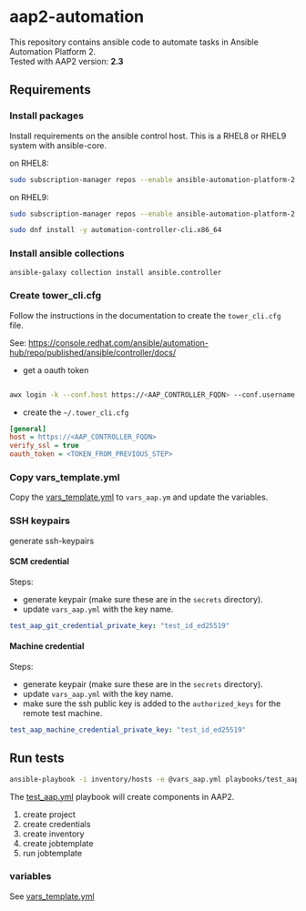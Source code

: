 # aap2-automation

This repository contains ansible code to automate tasks in Ansible Automation Platform 2.  
Tested with AAP2 version: **2.3**

## Requirements


### Install packages

Install requirements on the ansible control host.
This is a RHEL8 or RHEL9 system with ansible-core. 

on RHEL8:
``` bash
sudo subscription-manager repos --enable ansible-automation-platform-2.3-for-rhel-8-x86_64-rpms
```

on RHEL9:
``` bash
sudo subscription-manager repos --enable ansible-automation-platform-2.3-for-rhel-9-x86_64-rpms
```

``` bash
sudo dnf install -y automation-controller-cli.x86_64
```

### Install ansible collections

``` bash
ansible-galaxy collection install ansible.controller
```

### Create tower_cli.cfg

Follow the instructions in the documentation to create the `tower_cli.cfg` file.

See: https://console.redhat.com/ansible/automation-hub/repo/published/ansible/controller/docs/

- get a oauth token

``` bash

awx login -k --conf.host https://<AAP_CONTROLLER_FQDN> --conf.username <USER_NAME> --conf.password <PASSWORD>

```
- create the `~/.tower_cli.cfg` 

``` ini
[general]
host = https://<AAP_CONTROLLER_FQDN>
verify_ssl = true
oauth_token = <TOKEN_FROM_PREVIOUS_STEP>
```

### Copy vars_template.yml

Copy the [vars_template.yml](vars_template.yml) to `vars_aap.ym` and update the variables.

### SSH keypairs

generate ssh-keypairs 

#### SCM credential

Steps:
- generate keypair (make sure these are in the `secrets` directory).
- update `vars_aap.yml` with the key name.

``` yaml
test_aap_git_credential_private_key: "test_id_ed25519"
```

#### Machine credential

Steps:
- generate keypair (make sure these are in the `secrets` directory).
- update `vars_aap.yml` with the key name.
- make sure the ssh public key is added to the `authorized_keys` for the remote test machine.

``` yaml
test_aap_machine_credential_private_key: "test_id_ed25519"
```

## Run tests

``` bash
ansible-playbook -i inventory/hosts -e @vars_aap.yml playbooks/test_aap.yml
```

The [test_aap.yml](playbooks/test_aap.yml) playbook will create components in AAP2.

1. create project
2. create credentials
3. create inventory
4. create jobtemplate
5. run jobtemplate

### variables

See [vars_template.yml](vars_template.yml)

